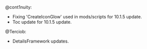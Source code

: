 @cont1nuity:
- Fixing 'CreateIconGlow' used in mods/scripts for 10.1.5 update.
- Toc update for 10.1.5 update.

@Terciob:
- DetailsFramework updates.

